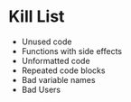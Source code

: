 Kill List
=========
* Unused code
* Functions with side effects
* Unformatted code
* Repeated code blocks
* Bad variable names
* Bad Users
